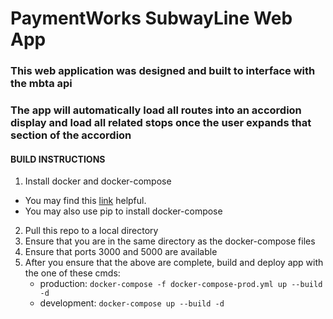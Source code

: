 # PaymentWorks SubwayLine Web App

### This web application was designed and built to interface with the mbta api

### The app will automatically load all routes into an accordion display and load all related stops once the user expands that section of the accordion

#### BUILD INSTRUCTIONS

1. Install docker and docker-compose

- You may find this [link](https://www.digitalocean.com/community/tutorials/how-to-install-and-use-docker-on-ubuntu-20-04) helpful.
- You may also use pip to install docker-compose

2. Pull this repo to a local directory
3. Ensure that you are in the same directory as the docker-compose files
4. Ensure that ports 3000 and 5000 are available
5. After you ensure that the above are complete, build and deploy app with the one of these cmds:
   - production: `docker-compose -f docker-compose-prod.yml up --build -d`
   - development: `docker-compose up --build -d`
